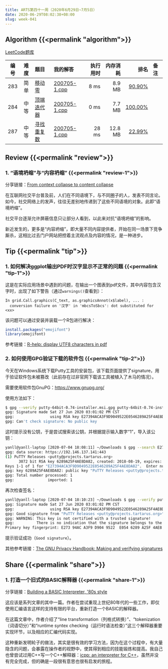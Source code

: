 ```yaml
---
title: ARTS第四十一周（2020年6月29日~7月5日）
date: 2020-06-29T08:02:38+08:00
slug: week-041
---
```


## Algorithm {{<permalink "algorithm">}}

[LeetCode题库](https://leetcode-cn.com/problemset/all/)

| 编号 | 难度 | 题目 | 我的解答 | 执行用时 | 内存消耗 | 排名 | 备注 |
|:----:|:----:|:-----|:---------|---------:|---------:|-----:|:-----|
| 283 | 简单 | [移动零](https://leetcode-cn.com/problems/move-zeroes/) | [200705-1.cpp](https://github.com/yanlinlin82/leetcode/blob/master/00283_move-zeroes/200705-1.cpp) | 8 ms | 8.9 MB | [90.90%](https://leetcode-cn.com/submissions/detail/84721762/) |  |
| 284 | 中等 | [顶端迭代器](https://leetcode-cn.com/problems/peeking-iterator/) | [200705-1.cpp](https://github.com/yanlinlin82/leetcode/blob/master/00284_peeking-iterator/200705-1.cpp) | 0 ms | 7.7 MB | [100.00%](https://leetcode-cn.com/submissions/detail/84722787/) |  |
| 287 | 中等 | [寻找重复数](https://leetcode-cn.com/problems/find-the-duplicate-number/) | [200705-1.cpp](https://github.com/yanlinlin82/leetcode/blob/master/00287_find-the-duplicate-number/200705-1.cpp) | 28 ms | 12.8 MB | [22.99%](https://leetcode-cn.com/submissions/detail/84723325/) |  |

## Review {{<permalink "review">}}

### 1. “语境坍缩”与“内容坍缩” {{<permalink "review-1">}}

分享链接：[From context collapse to content collapse](http://www.roughtype.com/?p=8724)

在互联网社交平台普及前，人们在不同语境下，与不同圈子的人，发表不同言论。如今，社交网络上的发声，往往无差别地传递到了这些不同语境的对象。此即“语境坍缩”。

社交平台逐渐允许屏蔽信息只让部分人看到，以此来对抗“语境坍缩”的影响。

新近发生的，更多是“内容坍缩”，即大量不同内容提供者，开始在同一场景下竞争厮杀，这相比过去门户网站把控着主流观点及内容的情况，是一种进步。

## Tip {{<permalink "tip">}}

### 1. 如何解决ggplot输出PDF时汉字显示不正常的问题 {{<permalink "tip-1">}}

这是在实际应用场景中遇到的问题，在输出一个图表到pdf文件，其中内容包含汉字时，出现了如下警告（通过`warnings()`查看到）：

```
In grid.Call.graphics(C_text, as.graphicsAnnot(x$label), ... :
  conversion failure on '汉字' in 'mbcsToSbcs': dot substituted for <xx>
```

该问题可以通过安装并装载一个R包进行解决：

```r
install.packages("emojifont")
library(emojifont)
```

参考链接：[R-help: display UTF8 characters in pdf](https://r.789695.n4.nabble.com/display-UTF8-characters-in-pdf-td4729577.html)

### 2. 如何使用GPG验证下载的软件包 {{<permalink "tip-2">}}

今天在Windows系统下载Putty工具的安装包，该下载页面提供了signature，用于验证软件包未被篡改（此前存在过非官网下载该工具被植入了木马的情况）。

需要使用软件包GnuPG：<https://www.gnupg.org/>

使用方法如下：

```sh
$ gpg --verify putty-64bit-0.74-installer.msi.gpg putty-64bit-0.74-installer.msi
gpg: Signature made Sat 27 Jun 2020 03:01:02 PM CST
gpg:                using RSA key E27394ACA3F9D9049522E0546289A25F4AE8DA82
gpg: Can't check signature: No public key
```

这时提示没有公钥，于是尝试搜索该公钥，并根据提示输入数字“1”，导入该公钥：

```sh
yanll@yanll-laptop [2020-07-04 18:08:11] ~/Downloads $ gpg --search E27394ACA3F9D9049522E0546289A25F4AE8DA82
gpg: data source: https://192.146.137.141:443
(1)	PuTTY Releases <putty@projects.tartarus.org>
	  3072 bit RSA key 6289A25F4AE8DA82, created: 2018-08-19, expires: 2021-09-02
Keys 1-1 of 1 for "E27394ACA3F9D9049522E0546289A25F4AE8DA82".  Enter number(s), N)ext, or Q)uit > 1
gpg: key 6289A25F4AE8DA82: public key "PuTTY Releases <putty@projects.tartarus.org>" imported
gpg: Total number processed: 1
gpg:               imported: 1
```

再次检查签名：

```sh
yanll@yanll-laptop [2020-07-04 18:10:23] ~/Downloads $ gpg --verify putty-64bit-0.74-installer.msi.gpg putty-64bit-0.74-installer.msi
gpg: Signature made Sat 27 Jun 2020 03:01:02 PM CST
gpg:                using RSA key E27394ACA3F9D9049522E0546289A25F4AE8DA82
gpg: Good signature from "PuTTY Releases <putty@projects.tartarus.org>" [unknown]
gpg: WARNING: This key is not certified with a trusted signature!
gpg:          There is no indication that the signature belongs to the owner.
Primary key fingerprint: E273 94AC A3F9 D904 9522  E054 6289 A25F 4AE8 DA82
```

提示验证成功（`Good signature`）。

其他参考链接：[The GNU Privacy Handbook: Making and verifying signatures](https://www.gnupg.org/gph/en/manual/x135.html)

## Share {{<permalink "share">}}

### 1. 打造一个旧式的BASIC解释器 {{<permalink "share-1">}}

分享链接：[Building a BASIC Interpreter, '80s style](https://able.bio/kerrishotts/building-a-basic-interpreter-80s-style--79a9d703)

这应该是系列文章的其中一篇。作者在尝试重现上世纪80年代的一些工作，即仅使用汇编语言这样的支持有限的平台，重新打造一个BASIC的解释器。

在这篇文章中，作者介绍了“line transformation（列格式转换）”、“tokenization（词语切分）”和“runtime syntex checking（运行时语法检查）”这三个解释器重要实现环节，以及相应的汇编代码实现。

这种重新发明轮子的做法，其实是很有效的学习方法，因为在这个过程中，有大量隐含的问题，会暴露在操作者的视野中，使其得到相应的技能锻炼和提高。我自己也曾尝试过用C++写一个C++解释器：[icpp: an interpreter for C++](https://github.com/yanlinlin82/icpp)，虽然并没有完全完成，但的确是一段很有意思也很有启发的旅程。

